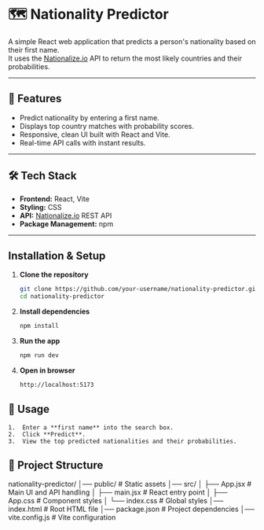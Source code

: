 # 🗺️ Nationality Predictor

A simple React web application that predicts a person's nationality based on their first name.  
It uses the [Nationalize.io](https://nationalize.io/) API to return the most likely countries and their probabilities.

---

## 📌 Features
- Predict nationality by entering a first name.
- Displays top country matches with probability scores.
- Responsive, clean UI built with React and Vite.
- Real-time API calls with instant results.

---

## 🛠️ Tech Stack
- **Frontend:** React, Vite
- **Styling:** CSS
- **API:** [Nationalize.io](https://nationalize.io/) REST API
- **Package Management:** npm

---

## Installation & Setup

1. **Clone the repository**
   ```bash
   git clone https://github.com/your-username/nationality-predictor.git
   cd nationality-predictor
2.	**Install dependencies**
    ```bash
  	npm install
3.  **Run the app**
    ```bash
  	npm run dev
4.  **Open in browser**
    ```bash
  	http://localhost:5173

## 🚀 Usage
	1.	Enter a **first name** into the search box.
	2.	Click **Predict**.
	3.	View the top predicted nationalities and their probabilities.

## 📂 Project Structure 
  nationality-predictor/
│── public/             # Static assets
│── src/
│   ├── App.jsx         # Main UI and API handling
│   ├── main.jsx        # React entry point
│   ├── App.css         # Component styles
│   └── index.css       # Global styles
│── index.html          # Root HTML file
│── package.json        # Project dependencies
│── vite.config.js      # Vite configuration
   

